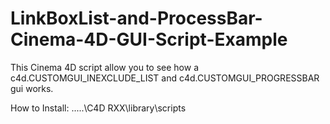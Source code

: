 # LinkBoxList-and-ProcessBar-Cinema-4D-GUI-Script-Example
This Cinema 4D script allow you to see how a c4d.CUSTOMGUI_INEXCLUDE_LIST and c4d.CUSTOMGUI_PROGRESSBAR gui works.

How to Install:
.....\C4D RXX\library\scripts
